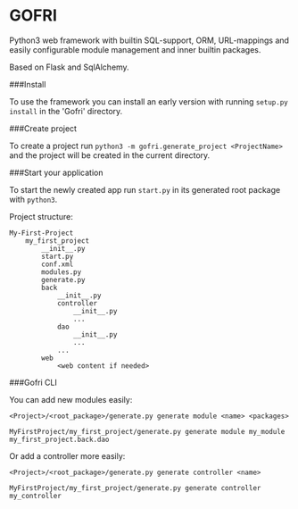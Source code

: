 # GOFRI

Python3 web framework with builtin SQL-support, ORM, URL-mappings and easily configurable module management and inner builtin packages.

Based on Flask and SqlAlchemy.

###Install

To use the framework you can install an early version with running
```setup.py install``` in the 'Gofri' directory.


###Create project

To create a project run ```python3 -m gofri.generate_project <ProjectName>``` and the project will be created in the current directory.

###Start your application

To start the newly created app run ```start.py``` in its generated root package with ```python3```.




Project structure:
```
My-First-Project
    my_first_project
        __init__.py
        start.py
        conf.xml
        modules.py
        generate.py
        back
            __init__.py
            controller
                __init__.py
                ...
            dao
                __init__.py
                ...
            ...
        web
            <web content if needed>
```

###Gofri CLI

You can add new modules easily:
```
<Project>/<root_package>/generate.py generate module <name> <packages>
```

```
MyFirstProject/my_first_project/generate.py generate module my_module my_first_project.back.dao
```

Or add a controller more easily:
```
<Project>/<root_package>/generate.py generate controller <name>
```

```
MyFirstProject/my_first_project/generate.py generate controller my_controller
```
